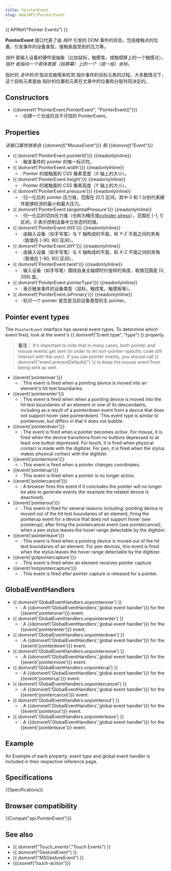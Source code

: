 ```yaml
---
title: PointerEvent
slug: Web/API/PointerEvent
---
```

{{ APIRef("Pointer Events") }}

**PointerEvent** 接口代表了由 _指针_ 引发的 DOM 事件的状态，包括接触点的位置，引发事件的设备类型，接触表面受到的压力等。

_指针_ 是输入设备的硬件层抽象（比如鼠标，触摸笔，或触摸屏上的一个触摸点）_。指针 能指向一个具体表面（如屏幕）上的一个（或一组）坐标。_

指针的 _击中检测_ 指浏览器用来检测 指针事件的目标元素的过程。大多数情况下，这个目标元素是由 指针的位置和元素在文章中的位置和分层共同决定的。

## Constructors

- {{domxref("PointerEvent.PointerEvent", "PointerEvent()")}}
  - : 创建一个合成的且不可信的 PointerEvent。

## Properties

_该接口属性继承自 {{domxref("MouseEvent")}} 和 {{domxref("Event")}}._

- {{ domxref('PointerEvent.pointerId')}} {{readonlyInline}}
  - : 触发事件的 pointer 的唯一标识符。
- {{ domxref('PointerEvent.width')}} {{readonlyInline}}
  - : Pointer 的接触面的 CSS 像素宽度（X 轴上的大小）。
- {{ domxref('PointerEvent.height')}} {{readonlyInline}}
  - : Pointer 的接触面的 CSS 像素高度（Y 轴上的大小）。
- {{ domxref('PointerEvent.pressure')}} {{readonlyInline}}
  - : 归一化后的 pointer 压力值，范围在 \[0,1] 区间。其中 0 和 1 分别代表硬件能够检测的最小和最大压力。
- {{ domxref('PointerEvent.tangentialPressure')}} {{readonlyInline}}
  - : 归一化后的切向压力值（也称为桶压或[cylinder stress](https://en.wikipedia.org/wiki/Cylinder_stress)），范围在 \[-1, 1] 区间，0 表示控制设备中立状态时的值。
- {{ domxref('PointerEvent.tiltX')}} {{readonlyInline}}
  - : 由输入设备（如手写笔）与 Y 轴构成的平面，和 Y-Z 平面之间的夹角（取值在 \[-90, 90] 区间）。
- {{ domxref('PointerEvent.tiltY')}} {{readonlyInline}}
  - : 由输入设备（如手写笔）与 X 轴构成的平面，和 X-Z 平面之间的夹角（取值在 \[-90, 90] 区间）。
- {{ domxref('PointerEvent.twist')}} {{readonlyInline}}
  - : 输入设备（如手写笔）围绕自身主轴顺时针旋转的角度，取值范围是 \[0, 359] 度。
- {{ domxref('PointerEvent.pointerType')}} {{readonlyInline}}
  - : 表示触发事件的设备类型（鼠标，触控笔，触摸板等）。
- {{ domxref('PointerEvent.isPrimary')}} {{readonlyInline}}
  - : 标识一个 pointer 是否是当前设备类型的主 pointer。

## Pointer event types

The `PointerEvent` interface has several event types. To determine which event fired, look at the event's {{ domxref("Event.type", "type") }} property.

> **备注：** It's important to note that in many cases, both pointer and mouse events get sent (in order to let non-pointer-specific code still interact with the user). If you use pointer events, you should call {{ domxref("event.preventDefault()") }} to keep the mouse event from being sent as well.

- {{event('pointerover')}}
  - : This event is fired when a pointing device is moved into an element's hit test boundaries.
- {{event('pointerenter')}}
  - : This event is fired when when a pointing device is moved into the hit test boundaries of an element or one of its descendants, including as a result of a pointerdown event from a device that does not support hover (see pointerdown). This event type is similar to pointerover, but differs in that it does not bubble.
- {{event('pointerdown')}}
  - : The event is fired when a pointer becomes _active_. For mouse, it is fired when the device transitions from no buttons depressed to at least one button depressed. For touch, it is fired when physical contact is made with the digitizer. For pen, it is fired when the stylus makes physical contact with the digitizer.
- {{event('pointermove')}}
  - : This event is fired when a pointer changes coordinates.
- {{event('pointerup')}}
  - : This event is fired when a pointer is no longer _active_.
- {{event('pointercancel')}}
  - : A browser fires this event if it concludes the pointer will no longer be able to generate events (for example the related device is deactived).
- {{event('pointerout')}}
  - : This event is fired for several reasons including: pointing device is moved out of the hit test boundaries of an element; firing the pointerup event for a device that does not support hover (see pointerup); after firing the pointercancel event (see pointercancel); when a pen stylus leaves the hover range detectable by the digitizer.
- {{event('pointerleave')}}
  - : This event is fired when a pointing device is moved out of the hit test boundaries of an element. For pen devices, this event is fired when the stylus leaves the hover range detectable by the digitizer.
- {{event('gotpointercapture')}}
  - : This event is fired when an element receives pointer capture.
- {{event('lostpointercapture')}}
  - : This event is fired after pointer capture is released for a pointer.

## GlobalEventHandlers

- {{ domxref('GlobalEventHandlers.onpointerover') }}
  - : A {{domxref('GlobalEventHandlers','global event handler')}} for the {{event('pointerover')}} event.
- {{ domxref('GlobalEventHandlers.onpointerenter') }}
  - : A {{domxref('GlobalEventHandlers','global event handler')}} for the {{event('pointerenter')}} event.
- {{ domxref('GlobalEventHandlers.onpointerdown') }}
  - : A {{domxref('GlobalEventHandlers','global event handler')}} for the {{event('pointerdown')}} event.
- {{ domxref('GlobalEventHandlers.onpointermove') }}
  - : A {{domxref('GlobalEventHandlers','global event handler')}} for the {{event('pointermove')}} event.
- {{ domxref('GlobalEventHandlers.onpointerup') }}
  - : A {{domxref('GlobalEventHandlers','global event handler')}} for the {{event('pointerup')}} event.
- {{ domxref('GlobalEventHandlers.onpointercancel') }}
  - : A {{domxref('GlobalEventHandlers','global event handler')}} for the {{event('pointercancel')}} event.
- {{ domxref('GlobalEventHandlers.onpointerout') }}
  - : A {{domxref('GlobalEventHandlers','global event handler')}} for the {{event('pointerout')}} event.
- {{ domxref('GlobalEventHandlers.onpointerleave') }}
  - : A {{domxref('GlobalEventHandlers','global event handler')}} for the {{event('pointerleave')}} event.

## Example

An Example of each property, event type and global event handler is included in their respective reference page.

## Specifications

{{Specifications}}

## Browser compatibility

{{Compat("api.PointerEvent")}}

## See also

- {{ domxref("Touch_events","Touch Events") }}
- {{ domxref("GestureEvent") }}
- {{ domxref("MSGestureEvent") }}
- {{cssxref("touch-action")}}
